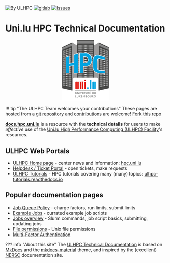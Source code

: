 ![By ULHPC](https://img.shields.io/badge/by-ULHPC-blue.svg) [![gitlab](https://img.shields.io/badge/git-gitlab-lightgray.svg)](https://gitlab.uni.lu/www/ulhpc-docs) [![Issues](https://img.shields.io/badge/issues-gitlab-green.svg)](https://gitlab.uni.lu/www/ulhpc-docs/issues)

# Uni.lu HPC Technical Documentation

<p align="center"><img src="images/logo_ULHPC.png" alt="UL HPC logo" width="150px"/></p>

!!! tip "The ULHPC Team welcomes your contributions"
	These pages are hosted from a
	[git repository](https://gitlab.uni.lu/www/ulhpc-docs) and
	[contributions](https://gitlab.uni.lu/www/ulhpc-docs/docs/contributing)
	are welcome!
	[Fork this repo](https://gitlab.uni.lu/www/ulhpc-docs-/forks/new)

**[docs.hpc.uni.lu](https://docs.hpc.uni.lu)** is a resource with the
**technical details** for users to make _effective_ use
of the [Uni.lu High Performance Computing (ULHPC) Facility](https://hpc.uni.lu)'s resources.

## ULHPC Web Portals


* [ULHPC Home page](https://hpc.uni.lu) - center news and information: [hpc.uni.lu](https://hpc.uni.lu)
* [Helpdesk / Ticket Portal](https://hpc-tracker.uni.lu) - open tickets, make requests
* [ULHPC Tutorials](https://ulhpc-tutorials.readthedocs.io/) - HPC tutorials covering many (many) topics: [ulhpc-tutorials.readthedocs.io](https://ulhpc-tutorials.readthedocs.io/)


## Popular documentation pages

* [Job Queue Policy](jobs/policy.md) - charge factors, run limits, submit limits
* [Example Jobs](jobs/examples/index.md) - currated example job scripts
* [Jobs overview](jobs/index.md) - Slurm commands, job script basics, submitting, updating jobs
* [File permissions](filesystems/unix-file-permissions.md) - Unix file permissions
* [Multi-Factor Authentication](connect/mfa.md)


??? info "About this site"
    The [ULHPC Technical Documentation](https://docs.hpc.uni.lu) is based on [MkDocs](http://www.mkdocs.org/) and the [mkdocs-material](https://squidfunk.github.io/mkdocs-material) theme, and inspired by the (excellent) [NERSC](https://docs.nersc.gov) documentation site.
